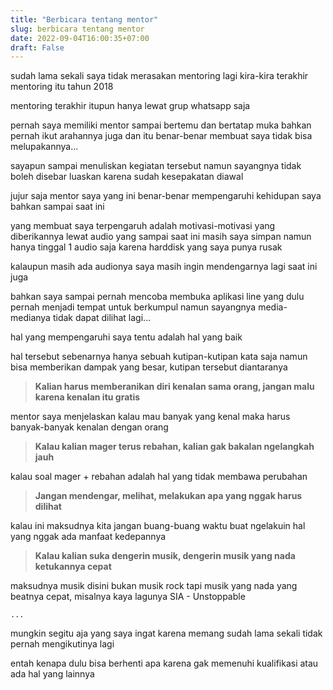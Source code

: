 ```yaml
---
title: "Berbicara tentang mentor"
slug: berbicara tentang mentor
date: 2022-09-04T16:00:35+07:00
draft: False
---
```


sudah lama sekali saya tidak merasakan mentoring lagi kira-kira terakhir mentoring itu tahun 2018	

mentoring terakhir itupun hanya lewat grup whatsapp saja

pernah saya memiliki mentor sampai bertemu dan bertatap muka bahkan pernah ikut arahannya juga dan itu benar-benar membuat saya tidak bisa melupakannya...

sayapun sampai menuliskan kegiatan tersebut namun sayangnya tidak boleh disebar luaskan karena sudah kesepakatan diawal

jujur saja mentor saya yang ini benar-benar mempengaruhi kehidupan saya bahkan sampai saat ini

yang membuat saya terpengaruh adalah motivasi-motivasi yang diberikannya lewat audio yang sampai saat ini masih saya simpan namun hanya tinggal 1 audio saja karena harddisk yang saya punya rusak

kalaupun masih ada audionya saya masih ingin mendengarnya lagi saat ini juga

bahkan saya sampai pernah mencoba membuka aplikasi line yang dulu pernah menjadi tempat untuk berkumpul namun sayangnya media-medianya tidak dapat dilihat lagi...

hal yang mempengaruhi saya tentu adalah hal yang baik

hal tersebut sebenarnya hanya sebuah kutipan-kutipan kata saja namun bisa memberikan dampak yang besar, kutipan tersebut diantaranya

> **Kalian harus memberanikan diri kenalan sama orang, jangan malu karena kenalan itu gratis**

mentor saya menjelaskan kalau mau banyak yang kenal maka harus banyak-banyak kenalan dengan orang

> **Kalau kalian mager terus rebahan, kalian gak bakalan ngelangkah jauh**

kalau soal mager + rebahan adalah hal yang tidak membawa perubahan

> **Jangan mendengar, melihat, melakukan apa yang nggak harus dilihat**

kalau ini maksudnya kita jangan buang-buang waktu buat ngelakuin hal yang nggak ada manfaat kedepannya

> **Kalau kalian suka dengerin musik, dengerin musik yang nada ketukannya cepat**

maksudnya musik disini bukan musik rock tapi musik yang nada yang beatnya cepat, misalnya kaya lagunya SIA - Unstoppable

`...`

mungkin segitu aja yang saya ingat karena memang sudah lama sekali tidak pernah mengikutinya lagi

entah kenapa dulu bisa berhenti apa karena gak memenuhi kualifikasi atau ada hal yang lainnya
